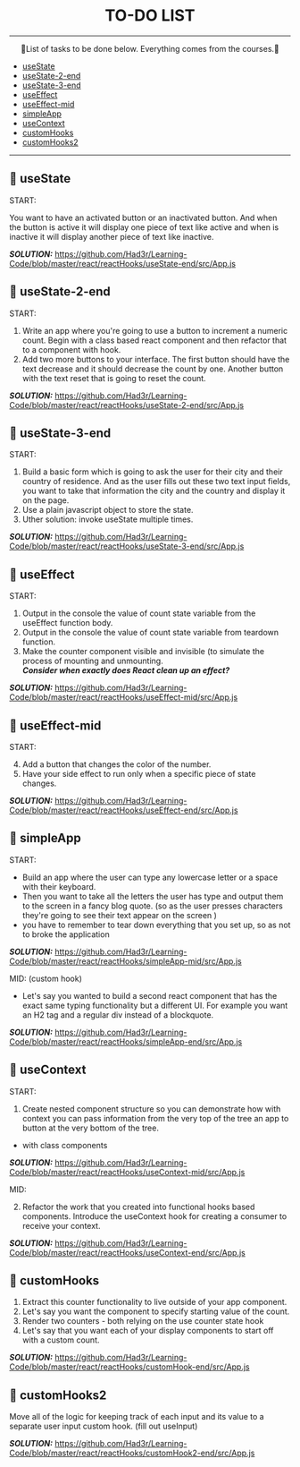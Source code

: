 <div align="center">

# TO-DO LIST

</div>

***

<p align="center">
🎉List of tasks to be done below. Everything comes from the courses.🎉
</p>

* [useState](#-useState)
* [useState-2-end](#-useState-2-end)
* [useState-3-end](#-useState-3-end)
* [useEffect](#-useEffect)
* [useEffect-mid](#-useEffect-mid)
* [simpleApp](#-simpleApp)
* [useContext](#-useContext)
* [customHooks](#-customHooks)
* [customHooks2](#-customHooks2)


***

## 🚀 useState 

START:

You want to have an activated button or an inactivated button. And when the button is active it will display one piece of text like active and when is inactive it will display another piece of text like inactive. <br />

***SOLUTION:*** https://github.com/Had3r/Learning-Code/blob/master/react/reactHooks/useState-end/src/App.js

## 🚀 useState-2-end 

START:

1. Write an app where you're going to use a button to increment a numeric count.
Begin with a class based react component and then refactor that to a component with hook.
2.  Add two more buttons to your interface. The first button should have the text decrease and it should decrease the count by one. Another button with the text reset that is going to reset the count. <br />

***SOLUTION:*** https://github.com/Had3r/Learning-Code/blob/master/react/reactHooks/useState-2-end/src/App.js

## 🚀 useState-3-end 

START:

1. Build a basic form which is going to ask the user for their city and their country of residence.
And as the user fills out these two text input fields, you want to take that information the city and 
the country and display it on the page.
2. Use a plain javascript object to store the state.
3. Uther solution: invoke useState multiple times. <br />

***SOLUTION:*** https://github.com/Had3r/Learning-Code/blob/master/react/reactHooks/useState-3-end/src/App.js

## 🚀 useEffect 

START:

1. Output in the console the value of count state variable from the useEffect function body.
2. Output in the console the value of count state variable from teardown function.
3. Make the counter component visible and invisible (to simulate the process of mounting and unmounting. <br />
***Consider when exactly does React clean up an effect?*** <br />

***SOLUTION:*** https://github.com/Had3r/Learning-Code/blob/master/react/reactHooks/useEffect-mid/src/App.js

## 🚀 useEffect-mid

START:

4. Add a button that changes the color of the number.
5. Have your side effect to run only when a specific piece of state changes. <br />

***SOLUTION:*** https://github.com/Had3r/Learning-Code/blob/master/react/reactHooks/useEffect-end/src/App.js

## 🚀 simpleApp

START:

- Build an app where the user can type any lowercase letter or a space with their keyboard. 
- Then you want to take all the letters the user has type and output them to the screen in a fancy blog quote.
(so as the user presses characters they're going to see their text appear on the screen )
- you have to remember to tear down everything that you set up, so as not to broke the application <br />

***SOLUTION:*** https://github.com/Had3r/Learning-Code/blob/master/react/reactHooks/simpleApp-mid/src/App.js

MID: (custom hook)

- Let's say you wanted to build a second react component that has the exact same typing functionality
but a different UI. For example you want an H2 tag and a regular div instead of a blockquote. <br />

***SOLUTION:*** https://github.com/Had3r/Learning-Code/blob/master/react/reactHooks/simpleApp-end/src/App.js

## 🚀 useContext

START:

1. Create nested component structure so you can demonstrate how with context
you can pass information from the very top of the tree an app to button at the very bottom of the tree.
- with class components <br />

***SOLUTION:*** https://github.com/Had3r/Learning-Code/blob/master/react/reactHooks/useContext-mid/src/App.js

MID:

2. Refactor the work that you created into functional hooks based components. 
Introduce the useContext hook for creating a consumer to receive your context. <br />

***SOLUTION:*** https://github.com/Had3r/Learning-Code/blob/master/react/reactHooks/useContext-end/src/App.js

## 🚀 customHooks

1. Extract this counter functionality to live outside of your app component.
2. Let's say you want the component to specify starting value of the count.
3. Render two counters - both relying on the use counter state hook
4. Let's say that you want each of your display components to start off with a custom count. <br />

***SOLUTION:*** https://github.com/Had3r/Learning-Code/blob/master/react/reactHooks/customHook-end/src/App.js

## 🚀 customHooks2

Move all of the logic for keeping track of each input and its value to a separate user input custom hook.
(fill out useInput) <br />

***SOLUTION:*** https://github.com/Had3r/Learning-Code/blob/master/react/reactHooks/customHook2-end/src/App.js
